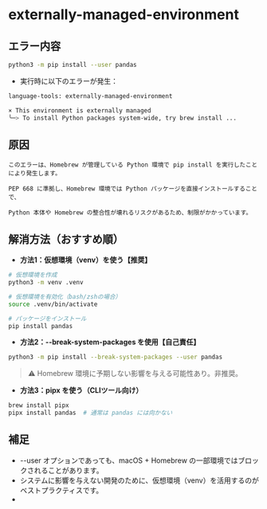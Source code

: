 # externally-managed-environment

##  エラー内容

```bash
python3 -m pip install --user pandas
```

- 実行時に以下のエラーが発生：

```bash
language-tools: externally-managed-environment

× This environment is externally managed
╰─> To install Python packages system-wide, try brew install ...
```
## 原因
```text
このエラーは、Homebrew が管理している Python 環境で pip install を実行したことにより発生します。

PEP 668 に準拠し、Homebrew 環境では Python パッケージを直接インストールすることで、
 
Python 本体や Homebrew の整合性が壊れるリスクがあるため、制限がかかっています。
```

## 解消方法（おすすめ順）

- **方法1：仮想環境（venv）を使う【推奨】**
```bash
# 仮想環境を作成
python3 -m venv .venv

# 仮想環境を有効化（bash/zshの場合）
source .venv/bin/activate

# パッケージをインストール
pip install pandas
```

- **方法2：--break-system-packages を使用【自己責任】**
```bash
python3 -m pip install --break-system-packages --user pandas
```
> ⚠ Homebrew 環境に予期しない影響を与える可能性あり。非推奨。

- **方法3：pipx を使う（CLIツール向け）**
```bash
brew install pipx
pipx install pandas  # 通常は pandas には向かない
```


## 補足
- --user オプションであっても、macOS + Homebrew の一部環境ではブロックされることがあります。
- システムに影響を与えない開発のために、仮想環境（venv）を活用するのがベストプラクティスです。
- 